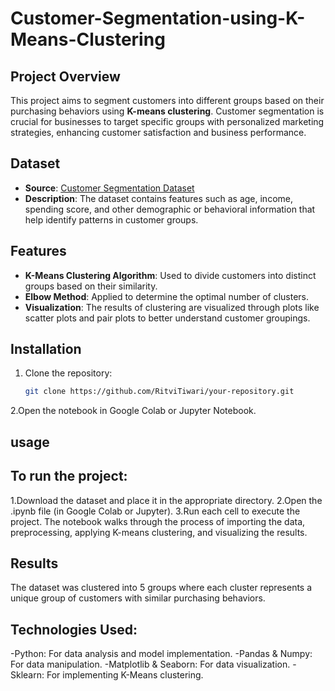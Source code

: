# Customer-Segmentation-using-K-Means-Clustering

## Project Overview
This project aims to segment customers into different groups based on their purchasing behaviors using **K-means clustering**. Customer segmentation is crucial for businesses to target specific groups with personalized marketing strategies, enhancing customer satisfaction and business performance.

## Dataset
- **Source**: [Customer Segmentation Dataset](https://www.kaggle.com/datasets/vjchoudhary7/customer-segmentation-tutorial-in-python)
- **Description**: The dataset contains features such as age, income, spending score, and other demographic or behavioral information that help identify patterns in customer groups.

## Features
- **K-Means Clustering Algorithm**: Used to divide customers into distinct groups based on their similarity.
- **Elbow Method**: Applied to determine the optimal number of clusters.
- **Visualization**: The results of clustering are visualized through plots like scatter plots and pair plots to better understand customer groupings.

## Installation
1. Clone the repository:
   ```bash
   git clone https://github.com/RitviTiwari/your-repository.git
2.Open the notebook in Google Colab or Jupyter Notebook.
## usage
## To run the project:

1.Download the dataset and place it in the appropriate directory.
2.Open the .ipynb file (in Google Colab or Jupyter).
3.Run each cell to execute the project. The notebook walks through the process of importing the data, preprocessing, applying K-means clustering, and visualizing the results.
## Results
The dataset was clustered into 5 groups where each cluster represents a unique group of customers with similar purchasing behaviors.
## Technologies Used:
-Python: For data analysis and model implementation.
-Pandas & Numpy: For data manipulation.
-Matplotlib & Seaborn: For data visualization.
-Sklearn: For implementing K-Means clustering.
